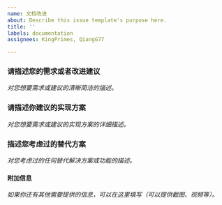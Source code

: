 ```yaml
---
name: 文档改进
about: Describe this issue template's purpose here.
title: ''
labels: documentation
assignees: KingPrimes, QiangG77

---
```


### 请描述您的需求或者改进建议
*对您想要需求或建议的清晰简洁的描述。*


### 请描述你建议的实现方案
*对您想要需求或建议的实现方案的详细描述。*


### 描述您考虑过的替代方案
*对您考虑过的任何替代解决方案或功能的描述。*


#### 附加信息
*如果你还有其他需要提供的信息，可以在这里填写（可以提供截图、视频等）。*

